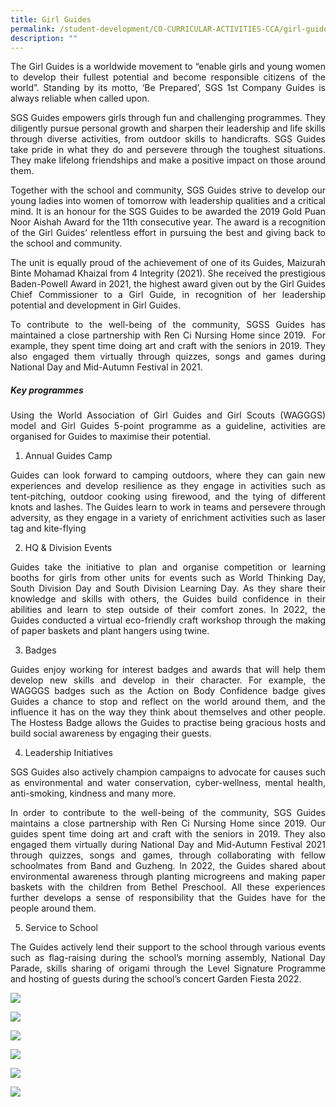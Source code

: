 ```yaml
---
title: Girl Guides
permalink: /student-development/CO-CURRICULAR-ACTIVITIES-CCA/girl-guides/
description: ""
---
```

<p style="text-align: justify;"> The Girl Guides is a worldwide movement to “enable girls and young women to develop their fullest potential and become responsible citizens of the world”. Standing by its motto, ‘Be Prepared’, SGS 1st Company Guides is always reliable when called upon. </p>

<p style="text-align: justify;"> SGS Guides empowers girls through fun and challenging programmes. They diligently pursue personal growth and sharpen their leadership and life skills through diverse activities, from outdoor skills to handicrafts. SGS Guides take pride in what they do and persevere through the toughest situations. They make lifelong friendships and make a positive impact on those around them. </p>

<p style="text-align: justify;"> Together with the school and community, SGS Guides strive to develop our young ladies into women of tomorrow with leadership qualities and a critical mind. It is an honour for the SGS Guides to be awarded the 2019 Gold Puan Noor Aishah Award for the 11th consecutive year. The award is a recognition of the Girl Guides’ relentless effort in pursuing the best and giving back to the school and community. </p>

<p style="text-align: justify;"> The unit is equally proud of the achievement of one of its Guides, Maizurah Binte Mohamad Khaizal from 4 Integrity (2021). She received the prestigious Baden-Powell Award in 2021, the highest award given out by the Girl Guides Chief Commissioner to a Girl Guide, in recognition of her leadership potential and development in Girl Guides. </p>

<p style="text-align: justify;"> To contribute to the well-being of the community, SGSS Guides has maintained a close partnership with Ren Ci Nursing Home since 2019.  For example, they spent time doing art and craft with the seniors in 2019. They also engaged them virtually through quizzes, songs and games during National Day and Mid-Autumn Festival in 2021. </p>

		 
##### **Key programmes**

<p style="text-align: justify;"> Using the World Association of Girl Guides and Girl Scouts (WAGGGS) model and Girl Guides 5-point programme as a guideline, activities are organised for Guides to maximise their potential. </p>

1. Annual Guides Camp

<p style="text-align: justify;"> Guides can look forward to camping outdoors, where they can gain new experiences and develop resilience as they engage in activities such as tent-pitching, outdoor cooking using firewood, and the tying of different knots and lashes. The Guides learn to work in teams and persevere through adversity, as they engage in a variety of enrichment activities such as laser tag and kite-flying </p>


2. HQ & Division Events

<p style="text-align: justify;"> Guides take the initiative to plan and organise competition or learning booths for girls from other units for events such as World Thinking Day, South Division Day and South Division Learning Day. As they share their knowledge and skills with others, the Guides build confidence in their abilities and learn to step outside of their comfort zones. In 2022, the Guides conducted a virtual eco-friendly craft workshop through the making of paper baskets and plant hangers using twine. </p>

3. Badges

<p style="text-align: justify;"> Guides enjoy working for interest badges and awards that will help them develop new skills and develop in their character. For example, the WAGGGS badges such as the Action on Body Confidence badge gives Guides a chance to stop and reflect on the world around them, and the influence it has on the way they think about themselves and other people. The Hostess Badge allows the Guides to practise being gracious hosts and build social awareness by engaging their guests.

4. Leadership Initiatives

<p style="text-align: justify;"> SGS Guides also actively champion campaigns to advocate for causes such as environmental and water conservation, cyber-wellness, mental health, anti-smoking, kindness and many more.
	
<p style="text-align: justify;"> In order to contribute to the well-being of the community, SGS Guides maintains a close partnership with Ren Ci Nursing Home since 2019. Our guides spent time doing art and craft with the seniors in 2019. They also engaged them virtually during National Day and Mid-Autumn Festival 2021 through quizzes, songs and games, through collaborating with fellow schoolmates from Band and Guzheng. In 2022, the Guides shared about environmental awareness through planting microgreens and making paper baskets with the children from Bethel Preschool. All these experiences further develops a sense of responsibility that the Guides have for the people around them.
	
5. Service to School
	
<p style="text-align: justify;">The Guides actively lend their support to the school through various events such as flag-raising during the school’s morning assembly, National Day Parade, skills sharing of origami through the Level Signature Programme and hosting of guests during the school’s concert Garden Fiesta 2022.
	
![](/images/CCA%20Girl%20Guides/Girl%20Guides%20-%20tent%20pitching.jpeg)
	
![](/images/CCA%20Girl%20Guides/Girl%20Guides%20-%20company%20photo%202022.jpeg)

![](/images/CCA%20Girl%20Guides/Girl%20Guides%20-%20outdoor%20cooking.jpeg)
	
![](/images/CCA%20Girl%20Guides/Girl%20Guides%20-%20renci%20VIA.jpeg)
	
![](/images/CCA%20Girl%20Guides/Girl%20Guides%20-%20pnaa%202021%20gold.jpeg)
	
![](/images/CCA%20Girl%20Guides/Girl%20Guides%20-%20south%20division%20learning%20day.jpeg)